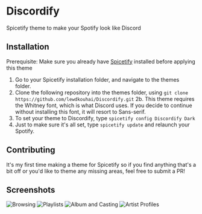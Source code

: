 # Discordify
Spicetify theme to make your Spotify look like Discord

## Installation
Prerequisite: Make sure you already have [Spicetify](https://github.com/khanhas/spicetify-cli/) installed before applying this theme

1. Go to your Spicetify installation folder, and navigate to the themes folder.
2. Clone the following repository into the themes folder, using `git clone https://github.com/lewdkouhai/Discordify.git`
2b. This theme requires the Whitney font, which is what Discord uses. If you decide to continue without installing this font, it will resort to Sans-serif.
3. To set your theme to Discordify, type `spicetify config Discordify Dark`
4. Just to make sure it's all set, type `spicetify update` and relaunch your Spotify.

## Contributing
It's my first time making a theme for Spicetify so if you find anything that's a bit off or you'd like to theme any missing areas, feel free to submit a PR!

## Screenshots
![Browsing](https://i.imgur.com/Lz3UvkD.png)
![Playlists](https://i.imgur.com/3Obhsty.png)
![Album and Casting](https://i.imgur.com/f4ziCRP.png)
![Artist Profiles](https://i.imgur.com/c5NOAmu.png)

